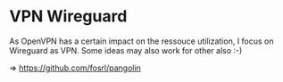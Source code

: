# VPN Wireguard
As OpenVPN has a certain impact on the ressouce utilization, I focus on Wireguard as VPN. Some ideas may also work for other also :-)


=> https://github.com/fosrl/pangolin
